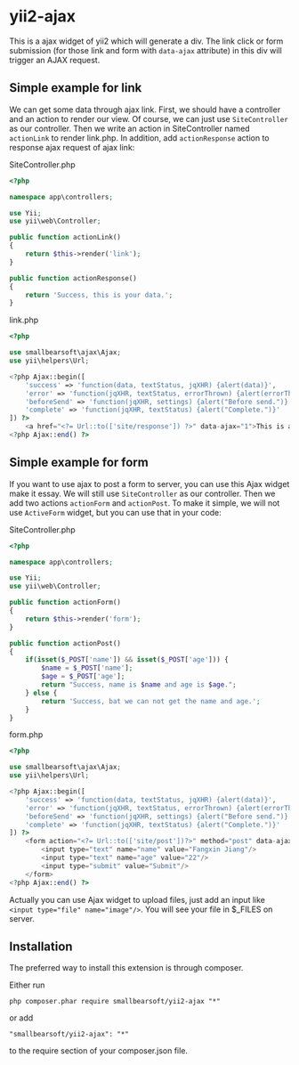 # yii2-ajax
This is a ajax widget of yii2 which will generate a div. The link click or form submission (for those link and form with 
`data-ajax` attribute) in this div will trigger an AJAX request.

## Simple example for link
We can get some data through ajax link. First, we should have a controller and an action to render our view. Of course, 
we can just use `SiteController` as our controller. Then we write an action in SiteController named `actionLink` to 
render link.php. In addition, add `actionResponse` action to response ajax request of ajax link:

SiteController.php
```php
<?php

namespace app\controllers;

use Yii;
use yii\web\Controller;

public function actionLink()
{
    return $this->render('link');
}

public function actionResponse()
{
    return 'Success, this is your data.';
}
```

link.php
```php
<?php

use smallbearsoft\ajax\Ajax;
use yii\helpers\Url;

<?php Ajax::begin([
    'success' => 'function(data, textStatus, jqXHR) {alert(data)}',
    'error' => 'function(jqXHR, textStatus, errorThrown) {alert(errorThrown)}',
    'beforeSend' => 'function(jqXHR, settings) {alert("Before send.")}',
    'complete' => 'function(jqXHR, textStatus) {alert("Complete.")}'
]) ?>
    <a href="<?= Url::to(['site/response']) ?>" data-ajax="1">This is a link.</a>
<?php Ajax::end() ?>
```

## Simple example for form
If you want to use ajax to post a form to server, you can use this Ajax widget make it essay. We will still use 
`SiteController` as our controller. Then we add two actions `actionForm` and `actionPost`. To make it simple, we will 
not use `ActiveForm` widget, but you can use that in your code:

SiteController.php
```php
<?php

namespace app\controllers;

use Yii;
use yii\web\Controller;

public function actionForm()
{
    return $this->render('form');
}

public function actionPost()
{
    if(isset($_POST['name']) && isset($_POST['age'])) {
        $name = $_POST['name'];
        $age = $_POST['age'];
        return "Success, name is $name and age is $age.";
    } else {
        return 'Success, bat we can not get the name and age.';
    }
}
```

form.php
```php
<?php

use smallbearsoft\ajax\Ajax;
use yii\helpers\Url;

<?php Ajax::begin([
    'success' => 'function(data, textStatus, jqXHR) {alert(data)}',
    'error' => 'function(jqXHR, textStatus, errorThrown) {alert(errorThrown)}',
    'beforeSend' => 'function(jqXHR, settings) {alert("Before send.")}',
    'complete' => 'function(jqXHR, textStatus) {alert("Complete.")}'
]) ?>
    <form action="<?= Url::to(['site/post'])?>" method="post" data-ajax="1">
        <input type="text" name="name" value="Fangxin Jiang"/>
        <input type="text" name="age" value="22"/>
        <input type="submit" value="Submit"/>
    </form>
<?php Ajax::end() ?>
```

Actually you can use Ajax widget to upload files, just add an input like `<input type="file" name="image"/>`. You will 
see your file in $_FILES on server.

## Installation
The preferred way to install this extension is through composer.

Either run

```
php composer.phar require smallbearsoft/yii2-ajax "*"
```

or add

```
"smallbearsoft/yii2-ajax": "*"
```

to the require section of your composer.json file.
